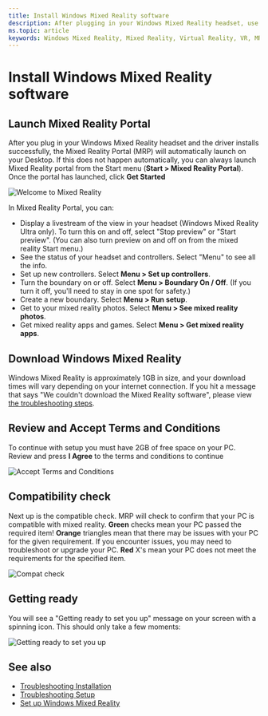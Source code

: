 ```yaml
---
title: Install Windows Mixed Reality software
description: After plugging in your Windows Mixed Reality headset, use the Mixed Reality Portal app to get started and download Windows Mixed Reality features.
ms.topic: article
keywords: Windows Mixed Reality, Mixed Reality, Virtual Reality, VR, MR, get started, setup, Mixed Reality Portal
---
```


# Install Windows Mixed Reality software

## Launch Mixed Reality Portal

After you plug in your Windows Mixed Reality headset and the driver installs successfully, the Mixed Reality Portal (MRP) will automatically launch on your Desktop. If this does not happen automatically, you can always launch Mixed Reality portal from the Start menu (**Start > Mixed Reality Portal**). Once the portal has launched, click **Get Started**

![Welcome to Mixed Reality](images/1050px-mixedrealityportal.png)

In Mixed Reality Portal, you can:

* Display a livestream of the view in your headset (Windows Mixed Reality Ultra only). To turn this on and off, select "Stop preview" or "Start preview". (You can also turn preview on and off on from the mixed reality Start menu.)
* See the status of your headset and controllers. Select "Menu" to see all the info.
* Set up new controllers. Select **Menu > Set up controllers**.
* Turn the boundary on or off. Select **Menu > Boundary On / Off**. (If you turn it off, you'll need to stay in one spot for safety.)
* Create a new boundary. Select **Menu > Run setup**.
* Get to your mixed reality photos. Select **Menu > See mixed reality photos**.
* Get mixed reality apps and games. Select **Menu > Get mixed reality apps**.

## Download Windows Mixed Reality

Windows Mixed Reality is approximately 1GB in size, and your download times will vary depending on your internet connection. If you hit a message that says "We couldn't download the Mixed Reality software", please view [the troubleshooting steps](installation_errors.md#we-couldnt-download-the-mixed-reality-software-or-hang-tight-while-we-do-some-downloading).

## Review and Accept Terms and Conditions

To continue with setup you must have 2GB of free space on your PC. Review and press **I Agree** to the terms and conditions to continue

![Accept Terms and Conditions](images/1050px-mixedrealityportalpage2.png)

## Compatibility check

Next up is the compatible check. MRP will check to confirm that your PC is compatible with mixed reality. **Green** checks mean your PC passed the required item! **Orange** triangles mean that there may be issues with your PC for the given requirement. If you encounter issues, you may need to troubleshoot or upgrade your PC. **Red** X's mean your PC does not meet the requirements for the specified item.

![Compat check](images/1050px-compatcheck.png)

## Getting ready

You will see a "Getting ready to set you up" message on your screen with a spinning icon. This should only take a few moments:

![Getting ready to set you up](images/1050px-gettingsetup.png)

## See also

* [Troubleshooting Installation](installation_errors.md)
* [Troubleshooting Setup](set-up-questions.md)
* [Set up Windows Mixed Reality](set-up-windows-mixed-reality.md)
